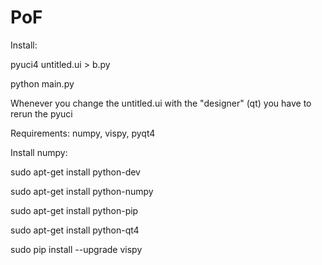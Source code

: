 # PoF
Install:

pyuci4 untitled.ui > b.py

python main.py

Whenever you change the untitled.ui with the "designer" (qt) you have to rerun the pyuci


Requirements: numpy, vispy, pyqt4

Install numpy:

sudo apt-get install python-dev

sudo apt-get install python-numpy

sudo apt-get install python-pip

sudo apt-get install python-qt4

sudo pip install --upgrade vispy



